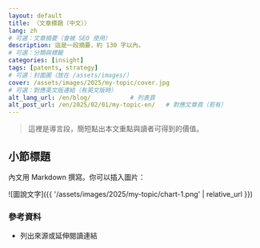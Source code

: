 ```yaml
---
layout: default
title: 〈文章標題（中文）〉
lang: zh
# 可選：文章摘要（會被 SEO 使用）
description: 這是一段摘要，約 130 字以內。
# 可選：分類與標籤
categories: [insight]
tags: [patents, strategy]
# 可選：封面圖（放在 /assets/images/）
cover: /assets/images/2025/my-topic/cover.jpg
# 可選：對應英文版連結（有英文版時）
alt_lang_url: /en/blog/           # 列表頁
alt_post_url: /en/2025/02/01/my-topic-en/   # 對應文章頁（若有）
---
```


> 這裡是導言段，簡短點出本文重點與讀者可得到的價值。

## 小節標題
內文用 Markdown 撰寫。你可以插入圖片：

![圖說文字]({{ '/assets/images/2025/my-topic/chart-1.png' | relative_url }})

### 參考資料
- 列出來源或延伸閱讀連結
